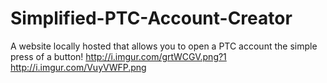 # Simplified-PTC-Account-Creator
A website locally hosted that allows you to open a PTC account the simple press of a button!
http://i.imgur.com/grtWCGV.png?1
http://i.imgur.com/VuyVWFP.png
